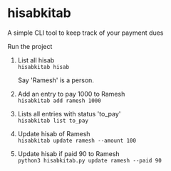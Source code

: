 # hisabkitab
A simple CLI tool to keep track of your payment dues 

Run the project

1. List all hisab<br/>
   ```hisabkitab hisab```

   Say 'Ramesh' is a person.

2. Add an entry to pay 1000 to Ramesh<br/>
   ```hisabkitab add ramesh 1000```

3. Lists all entries with status 'to_pay'<br/> 
   ```hisabkitab list to_pay```

4. Update hisab of Ramesh<br/>
   ```hisabkitab update ramesh --amount 100```

5. Update hisab if paid 90 to Ramesh<br/>
   ```python3 hisabkitab.py update ramesh --paid 90```

